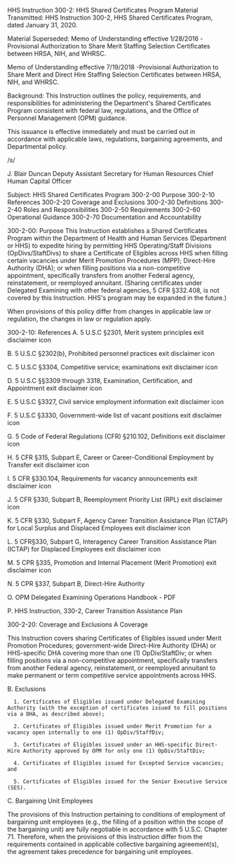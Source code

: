 HHS Instruction 300-2: HHS Shared Certificates Program
Material Transmitted:
HHS Instruction 300-2, HHS Shared Certificates Program, dated January 31, 2020.

Material Superseded:
Memo of Understanding effective 1/28/2016 -Provisional Authorization to Share Merit Staffing Selection Certificates between HRSA, NIH, and WHRSC.

Memo of Understanding effective 7/19/2018 -Provisional Authorization to Share Merit and Direct Hire Staffing Selection Certificates between HRSA, NIH, and WHRSC.

Background:
This Instruction outlines the policy, requirements, and responsibilities for administering the Department's Shared Certificates Program consistent with federal law, regulations, and the Office of Personnel Management (OPM) guidance.

This issuance is effective immediately and must be carried out in accordance with applicable laws, regulations, bargaining agreements, and Departmental policy.

/s/

J. Blair Duncan
Deputy Assistant Secretary for Human Resources
Chief Human Capital Officer

Subject: HHS Shared Certificates Program
300-2-00 Purpose
300-2-10 References
300-2-20 Coverage and Exclusions
300-2-30 Definitions
300-2-40 Roles and Responsibilities
300-2-50 Requirements
300-2-60 Operational Guidance
300-2-70 Documentation and Accountability 

 

300-2-00: Purpose
This Instruction establishes a Shared Certificates Program within the Department of Health and Human Services (Department or HHS) to expedite hiring by permitting HHS Operating/Staff Divisions (OpDivs/StaftDivs) to share a Certificate of Eligibles across HHS when filling certain vacancies under Merit Promotion Procedures (MPP); Direct-Hire Authority (DHA); or when filling positions via a non-competitive  appointment, specifically transfers from another Federal agency, reinstatement, or reemployed annuitant.  (Sharing certificates under Delegated Examining with other federal agencies, 5 CFR §332.408, is not covered by this Instruction. HHS's program may be expanded in the future.)

When provisions of this policy differ from changes in applicable law or regulation, the changes in law or regulation apply.

300-2-10: References
A. 5 U.S.C §2301, Merit system principles exit disclaimer icon

B. 5 U.S.C §2302(b), Prohibited personnel practices exit disclaimer icon

C. 5 U.S.C §3304, Competitive service; examinations exit disclaimer icon

D. 5 U.S.C §§3309 through 3318, Examination, Certification, and Appointment exit disclaimer icon

E. 5 U.S.C §3327, Civil service employment information exit disclaimer icon

F. 5 U.S.C §3330, Government-wide list of vacant positions exit disclaimer icon

G. 5 Code of Federal Regulations (CFR) §210.102, Definitions exit disclaimer icon

H. 5 CFR §315, Subpart E, Career or Career-Conditional Employment by Transfer exit disclaimer icon

I. 5 CFR §330.104, Requirements for vacancy announcements exit disclaimer icon

J. 5 CFR §330, Subpart B, Reemployment Priority List (RPL) exit disclaimer icon

K. 5 CFR §330, Subpart F, Agency Career Transition Assistance Plan (CTAP} for Local Surplus and Displaced Employees exit disclaimer icon

L. 5 CFR§330, Subpart G, Interagency Career Transition Assistance Plan (ICTAP) for Displaced Employees exit disclaimer icon

M. 5 CPR §335, Promotion and Internal Placement (Merit Promotion) exit disclaimer icon

N. 5 CPR §337, Subpart B, Direct-Hire Authority 

O. OPM Delegated Examining Operations Handbook - PDF

P. HHS Instruction, 330-2, Career Transition Assistance Plan

300-2-20: Coverage and Exclusions
A   Coverage

This Instruction covers sharing Certificates of Eligibles issued under Merit Promotion Procedures; government-wide Direct-Hire Authority (DHA) or HHS-specific DHA covering more than one (1) OpDiv/StaftDiv; or when filling positions via a non-competitive appointment, specifically transfers from another Federal agency, reinstatement, or reemployed annuitant to make permanent or term competitive service appointments across HHS.

B.   Exclusions

      1. Certificates of Eligibles issued under Delegated Examining Authority (with the exception of certificates issued to fill positions  via a DHA, as described above);

      2. Certificates of Eligibles issued under Merit Promotion for a vacancy open internally to one (1) OpDiv/StaffDiv;

      3. Certificates of Eligibles issued under an HHS-specific Direct-Hire Authority approved by OPM for only one (1) OpDiv/StaftDiv;

      4. Certificates of Eligibles issued for Excepted Service vacancies; and

      5. Certificates of Eligibles issued for the Senior Executive Service (SES).

C.  Bargaining Unit Employees

The provisions of this Instruction pertaining to conditions of employment of bargaining unit employees (e.g., the filling of a position within the scope of the bargaining unit) are fully negotiable in accordance with 5 U.S.C. Chapter 71. Therefore, when the provisions of this Instruction differ from the requirements contained in applicable collective bargaining agreement(s), the agreement takes precedence for bargaining unit employees.
